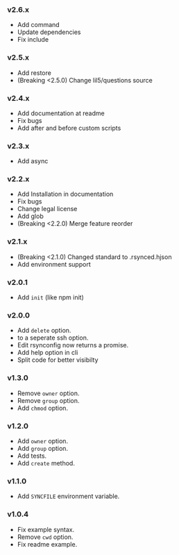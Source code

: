 ### v2.6.x

* Add command
* Update dependencies
* Fix include

### v2.5.x

* Add restore
* (Breaking <2.5.0) Change lil5/questions source

### v2.4.x

* Add documentation at readme
* Fix bugs
* Add after and before custom scripts

### v2.3.x

* Add async

### v2.2.x

* Add Installation in documentation
* Fix bugs
* Change legal license
* Add glob
* (Breaking <2.2.0) Merge feature reorder

### v2.1.x

* (Breaking <2.1.0) Changed standard to .rsynced.hjson
* Add environment support


### v2.0.1

* Add `init` (like npm init)

### v2.0.0

* Add `delete` option.
* to a seperate ssh option.
* Edit rsynconfig now returns a promise.
* Add help option in cli
* Split code for better visibilty

### v1.3.0

* Remove `owner` option.
* Remove `group` option.
* Add `chmod` option.

### v1.2.0

* Add `owner` option.
* Add `group` option.
* Add tests.
* Add `create` method.

### v1.1.0

* Add `SYNCFILE` environment variable.

### v1.0.4

* Fix example syntax.
* Remove `cwd` option.
* Fix readme example.
